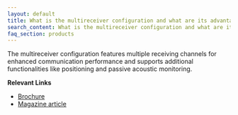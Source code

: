 ```yaml
---
layout: default
title: What is the multireceiver configuration and what are its advantages?
search_content: What is the multireceiver configuration and what are its advantages?
faq_section: products
---
```


The multireceiver configuration features multiple receiving channels for enhanced communication performance and supports additional functionalities like positioning and passive acoustic monitoring.

**Relevant Links**
- [Brochure](https://subnero.com/brochures/Subnero-MR-Modems.pdf)
- [Magazine article](https://lsc-pagepro.mydigitalpublication.com/publication/?m=60787&i=727818&p=17&ver=html5)
